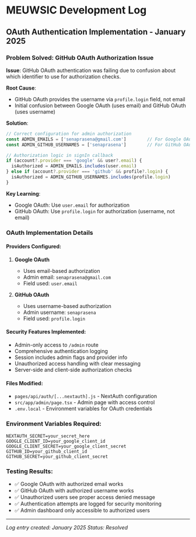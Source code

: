 # MEUWSIC Development Log

## OAuth Authentication Implementation - January 2025

### Problem Solved: GitHub OAuth Authorization Issue

**Issue**: GitHub OAuth authentication was failing due to confusion about which identifier to use for authorization checks.

**Root Cause**: 
- GitHub OAuth provides the username via `profile.login` field, not email
- Initial confusion between Google OAuth (uses email) and GitHub OAuth (uses username)

**Solution**:
```javascript
// Correct configuration for admin authorization
const ADMIN_EMAILS = ['senaprasena@gmail.com']        // For Google OAuth
const ADMIN_GITHUB_USERNAMES = ['senaprasena']        // For GitHub OAuth

// Authorization logic in signIn callback
if (account?.provider === 'google' && user?.email) {
  isAuthorized = ADMIN_EMAILS.includes(user.email)
} else if (account?.provider === 'github' && profile?.login) {
  isAuthorized = ADMIN_GITHUB_USERNAMES.includes(profile.login)
}
```

**Key Learning**: 
- Google OAuth: Use `user.email` for authorization
- GitHub OAuth: Use `profile.login` for authorization (username, not email)

### OAuth Implementation Details

#### Providers Configured:
1. **Google OAuth**
   - Uses email-based authorization
   - Admin email: `senaprasena@gmail.com`
   - Field used: `user.email`

2. **GitHub OAuth** 
   - Uses username-based authorization
   - Admin username: `senaprasena`
   - Field used: `profile.login`

#### Security Features Implemented:
- Admin-only access to `/admin` route
- Comprehensive authentication logging
- Session includes admin flags and provider info
- Unauthorized access handling with clear messaging
- Server-side and client-side authorization checks

#### Files Modified:
- `pages/api/auth/[...nextauth].js` - NextAuth configuration
- `src/app/admin/page.tsx` - Admin page with access control
- `.env.local` - Environment variables for OAuth credentials

### Environment Variables Required:
```
NEXTAUTH_SECRET=your_secret_here
GOOGLE_CLIENT_ID=your_google_client_id
GOOGLE_CLIENT_SECRET=your_google_client_secret
GITHUB_ID=your_github_client_id
GITHUB_SECRET=your_github_client_secret
```

### Testing Results:
- ✅ Google OAuth with authorized email works
- ✅ GitHub OAuth with authorized username works
- ✅ Unauthorized users see proper access denied message
- ✅ Authentication attempts are logged for security monitoring
- ✅ Admin dashboard only accessible to authorized users

---

*Log entry created: January 2025*
*Status: Resolved*